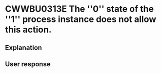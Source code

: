 # CWWBU0313E The ''0'' state of the ''1'' process instance does not allow this action.

## Explanation

## User response